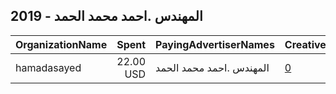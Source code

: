 ## 2019 - المهندس .احمد محمد الحمد 
|OrganizationName|Spent|PayingAdvertiserNames|CreativeUrls|Impressions|Genders|AgeBrackets|CountryCodes|BillingAddresses|CandidateBallotInformation|
|:---|---:|:---|:---|---:|:---|:---|:---|:---|:---|
|hamadasayed|22.00 USD|المهندس .احمد محمد الحمد|[0](https://www.snap.com/political-ads/asset/a50db3ffc9547d1e68dc9d2b246ab5587060bdd715a5809103c18125122f5b0c?mediaType=mp4)|13,201||21+|kuwait|"khetan,khatan,83002,KW"||
